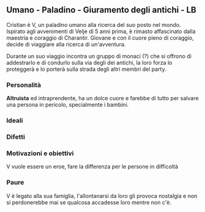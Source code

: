 ## Umano - Paladino - Giuramento degli antichi - LB

Cristian è V, un paladino umano alla ricerca del suo posto nel mondo. Ispirato agli avvenimenti di Velje di 5 anni prima, è rimasto affascinato dalla maestria e coraggio di Charantir. Giovane e con il cuore pieno di coraggio, decide di viaggiare alla ricerca di un'avventura.

Durante un suo viaggio incontra un gruppo di monaci (?) che si offrono di addestrarlo e di condurlo sulla via degli dei antichi, la loro forza lo proteggerà e lo porterà sulla strada degli altri membri del party.

### Personalità
**Altruista** ed intraprendente, ha un dolce cuore e farebbe di tutto per salvare una persona in pericolo, specialmente i bambini.

### Ideali

### Difetti

### Motivazioni e obiettivi
V vuole essere un eroe, fare la differenza per le persone in difficoltà

### Paure
V è legato alla sua famiglia, l'allontanarsi da loro gli provoca nostalgia e non si perdonerebbe mai se qualcosa accadesse loro mentre non c'è.
